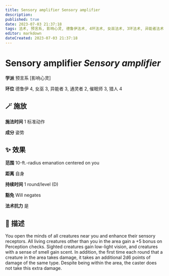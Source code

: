 ```yaml
---
title: Sensory amplifier Sensory amplifier
description: 
published: true
date: 2023-07-03 21:37:18
tags: 法术, 预言系, 影响心灵, 德鲁伊法术, 4环法术, 女巫法术, 3环法术, 异能者法术, 通灵者法术, 2环法术, 催眠师法术, 猎人法术
editor: markdown
dateCreated: 2023-07-03 21:37:18
---
```


# **Sensory amplifier** *Sensory amplifier*

**学派** 预言系 \[影响心灵\] 

**环位** 德鲁伊 4, 女巫 3, 异能者 3, 通灵者 2, 催眠师 3, 猎人 4

## 🪄 施放

**施法时间** 1 标准动作

**成分** 姿势

## ✨ 效果  

**范围** 10-ft.-radius emanation centered on you

**距离** 自身  

**持续时间** 1 round/level (D) 

**豁免** Will negates

**法术抗力** 是

## 📖 描述

You open the minds of all creatures near you and enhance their sensory receptors. All living creatures other than you in the area gain a +5 bonus on Perception checks. Sighted creatures gain low-light vision, and creatures with a sense of smell gain scent. In addition, the first time each round that a creature in the area takes damage, it takes an additional 2d6 points of damage of the same type. Despite being within the area, the caster does not take this extra damage.
    